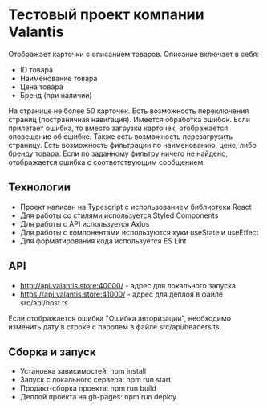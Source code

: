 # Тестовый проект компании Valantis

Отображает карточки с описанием товаров. Описание включает в себя:

- ID товара
- Наименование товара
- Цена товара
- Бренд (при наличии)

На странице не более 50 карточек. Есть возможность переключения страниц (постраничная навигация). Имеется обработка ошибок. Если прилетает ошибка, то вместо загрузки карточек, отображается оповещение об ошибке. Также есть возможность перезагрузить страницу. Есть возможность фильтрации по наименованию, цене, либо бренду товара. Если по заданному фильтру ничего не найдено, отображается ошибка с соответствующим сообщением.

## Технологии

- Проект написан на Typescript с использованием библиотеки React
- Для работы со стилями используется Styled Components
- Для работы с API используется Axios
- Для работы с компонентами используются хуки useState и useEffect
- Для форматирования кода используется ES Lint

## API

- http://api.valantis.store:40000/ - адрес для локального запуска
- https://api.valantis.store:41000/ - адрес для деплоя
  в файле src/api/host.ts.

Если отображается ошибка "Ошибка авторизации", необходимо изменить дату в строке с паролем в файле src/api/headers.ts.

## Сборка и запуск

- Установка зависимостей: npm install
- Запуск с локального сервера: npm run start
- Продакт-сборка проекта: npm run build
- Деплой проекта на gh-pages: npm run deploy
